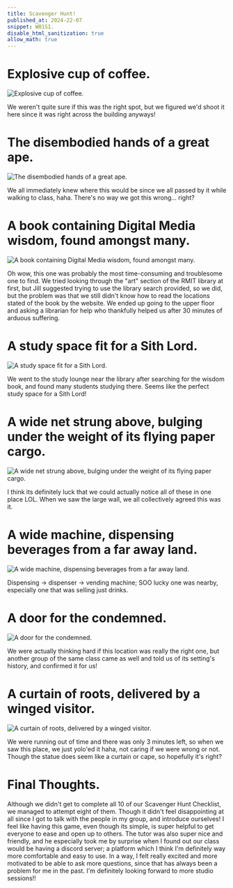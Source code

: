 ```yaml
---
title: Scavenger Hunt!
published_at: 2024-22-07
snippet: W01S1.
disable_html_sanitization: true
allow_math: true
---
```


# Explosive cup of coffee.

![Explosive cup of coffee.](/w01s1/first.png)

We weren't quite sure if this was the right spot, but we figured we'd shoot it here since it was right across the building anyways!

# The disembodied hands of a great ape.

![The disembodied hands of a great ape.](/w01s1/pic2.jpg)

We all immediately knew where this would be since we all passed by it while walking to class, haha. There's no way we got this wrong... right?

# A book containing Digital Media wisdom, found amongst many.

![A book containing Digital Media wisdom, found amongst many.](/w01s1/pic3.png)

Oh wow, this one was probably the most time-consuming and troublesome one to find. We tried looking through the "art" section of the RMIT library at first, but Jill suggested trying to use the library search provided, so we did, but the problem was that we still didn't know how to read the locations stated of the book by the website. We ended up going to the upper floor and asking a librarian for help who thankfully helped us after 30 minutes of arduous suffering.

# A study space fit for a Sith Lord.

![A study space fit for a Sith Lord.](/w01s1/fourth.jpg)

We went to the study lounge near the library after searching for the wisdom book, and found many students studying there. Seems like the perfect study space for a Sith Lord!

# A wide net strung above, bulging under the weight of its flying paper cargo.

![A wide net strung above, bulging under the weight of its flying paper cargo.](/w01s1/fifth.jpg)

I think its definitely luck that we could actually notice all of these in one place LOL. When we saw the large wall, we all collectively agreed this was it.

# A wide machine, dispensing beverages from a far away land.

![A wide machine, dispensing beverages from a far away land.](/w01s1/sixth.jpg)

Dispensing -> dispenser -> vending machine; SOO lucky one was nearby, especially one that was selling just drinks.

# A door for the condemned.

![A door for the condemned.](/w01s1/seventh.jpg)

We were actually thinking hard if this location was really the right one, but another group of the same class came as well and told us of its setting's history, and confirmed it for us! 

# A curtain of roots, delivered by a winged visitor.

![A curtain of roots, delivered by a winged visitor.](/w01s1/eighth.jpg)

We were running out of time and there was only 3 minutes left, so when we saw this place, we just yolo'ed it haha, not caring if we were wrong or not. Though the statue does seem like a curtain or cape, so hopefully it's right? 

# Final Thoughts.

Although we didn't get to complete all 10 of our Scavenger Hunt Checklist, we managed to attempt eight of them. Though it didn't feel disappointing at all since I got to talk with the people in my group, and introduce ourselves! I feel like having this game, even though its simple, is super helpful to get everyone to ease and open up to others. The tutor was also super nice and friendly, and he especially took me by surprise when I found out our class would be having a discord server; a platform which I think I'm definitely way more comfortable and easy to use. In a way, I felt really excited and more motivated to be able to ask more questions, since that has always been a problem for me in the past. I'm definitely looking forward to more studio sessions!!
